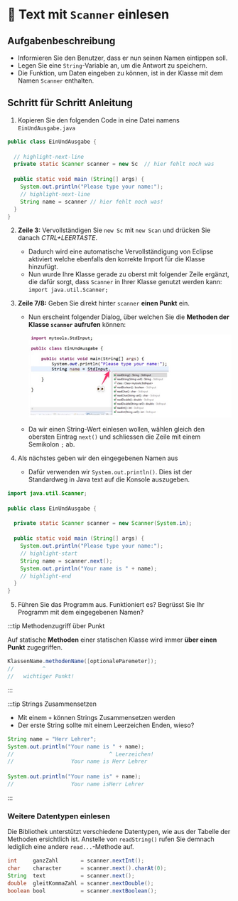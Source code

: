 # 📝 Text mit `Scanner` einlesen

## Aufgabenbeschreibung

- Informieren Sie den Benutzer, dass er nun seinen Namen eintippen soll.
- Legen Sie eine `String`-Variable an, um die Antwort zu speichern.
- Die Funktion, um Daten eingeben zu können, ist in der Klasse mit dem Namen
  `Scanner` enthalten.

## Schritt für Schritt Anleitung

1. Kopieren Sie den folgenden Code in eine Datei namens `EinUndAusgabe.java`

```java title="EinUndAusgabe.java" showLineNumbers
public class EinUndAusgabe {

  // highlight-next-line
  private static Scanner scanner = new Sc  // hier fehlt noch was

  public static void main (String[] args) {
    System.out.println("Please type your name:");
    // highlight-next-line
    String name = scanner // hier fehlt noch was!
  }
}
```

2. **Zeile 3:** Vervollständigen Sie `new Sc` mit `new Scan` und drücken Sie
   danach _CTRL+LEERTASTE_.
   - Dadurch wird eine automatische Vervollständigung von Eclipse aktiviert
     welche ebenfalls den korrekte Import für die Klasse hinzufügt.
   - Nun wurde Ihre Klasse gerade zu oberst mit folgender Zeile ergänzt, die
     dafür sorgt, dass `Scanner` in Ihrer Klasse genutzt werden kann:
     `import java.util.Scanner;`
3. **Zeile 7/8:** Geben Sie direkt hinter `scanner` **einen Punkt** ein.

   - Nun erscheint folgender Dialog, über welchen Sie die **Methoden der Klasse
     `scanner` aufrufen** können:

     ![autocompete](images/methoden-autocomplete.png)

   - Da wir einen String-Wert einlesen wollen, wählen gleich den obersten
     Eintrag `next()` und schliessen die Zeile mit einem Semikolon `;` ab.

4. Als nächstes geben wir den eingegebenen Namen aus

   - Dafür verwenden wir `System.out.println()`. Dies ist der Standardweg in
     Java text auf die Konsole auszugeben.

```java title="EinUndAusgabe.java"
import java.util.Scanner;

public class EinUndAusgabe {

  private static Scanner scanner = new Scanner(System.in);

  public static void main (String[] args) {
    System.out.println("Please type your name:");
    // highlight-start
    String name = scanner.next();
    System.out.println("Your name is " + name);
    // highlight-end
  }
}
```

5. Führen Sie das Programm aus. Funktioniert es? Begrüsst Sie Ihr Programm mit
   dem eingegebenen Namen?

:::tip Methodenzugriff über Punkt

Auf statische **Methoden** einer statischen Klasse wird immer **über einen
Punkt** zugegriffen.

```java
KlassenName.methodenName([optionaleParemeter]);
//         ^
//   wichtiger Punkt!
```

:::

:::tip Strings Zusammensetzen

- Mit einem `+` können Strings Zusammensetzen werden
- Der erste String sollte mit einem Leerzeichen Enden, wieso?

```java title="Strings zusammensetzen"
String name = "Herr Lehrer";
System.out.println("Your name is " + name);
//                              ^ Leerzeichen!
//                  Your name is Herr Lehrer

System.out.println("Your name is" + name);
//                  Your name isHerr Lehrer
```

:::

### Weitere Datentypen einlesen

Die Bibliothek unterstützt verschiedene Datentypen, wie aus der Tabelle der
Methoden ersichtlich ist. Anstelle von `readString()` rufen Sie demnach
lediglich eine andere `read...`-Methode auf.

```java title="Datentypen mit Scanner einlesen"
int     ganzZahl       = scanner.nextInt();
char    character      = scanner.next().charAt(0);
String  text           = scanner.next();
double  gleitKommaZahl = scanner.nextDouble();
boolean bool           = scanner.nextBoolean();
```
